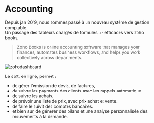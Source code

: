 # Accounting

Depuis jan 2019, nous sommes passé à un nouveau système de gestion comptable.  
Un passage des tableurs chargés de formules +- efficaces vers zoho books.

> Zoho Books is online accounting software that manages your finances, automates business workflows, and helps you work collectively across departments.

![zohodashboard](https://blog.zoho.com/wp-content/uploads/2013/11/new_dashboard.png)

Le soft, en ligne, permet :

* de gérer l'émission de devis, de factures, 
* de suivre les payments des clients avec les rappels automatique
* de suivre les achats.
* de prévoir une liste de prix, avec prix achat et vente.
* de faire le suivit des comptes bancaires.  
* et bien sur, de générer des bilans et une analyse personnalisée des mouvements à la demande.

